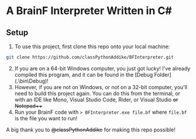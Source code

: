 ﻿# A BrainF Interpreter Written in C#

## Setup

1. To use this project, first clone this repo onto your local machine:
```sh
git clone https://github.com/classPythonAddike/BFInterpreter.git
```
2. If you are on a 64-bit Windows computer, you just got lucky! I've already compiled this program, and it can be found in the [Debug Folder](.\bin\Debug\)!
3. However, if you are not on Windows, or not on a 32-bit computer, you'll need to build this project again. You can do this from the terminal, or with an IDE like Mono, Visual Studio Code, Rider, or Visual Studio ~~or Notepad++~~
4. Run your BrainF code with `> BFInterpreter.exe file.bf` where `file.bf` is the file you want to run!

A big thank you to ~~@classPythonAddike~~ for making this repo possible!